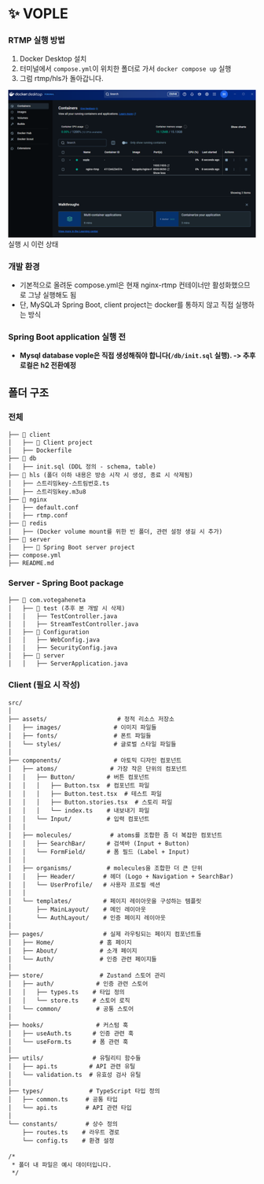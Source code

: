 # ✨ VOPLE

### RTMP 실행 방법
1. Docker Desktop 설치
2. 터미널에서 `compose.yml`이 위치한 폴더로 가서 `docker compose up` 실행
3. 그럼 rtmp/hls가 돌아갑니다.

![실행화면](doc/image.png)
실행 시 이런 상태

### 개발 환경
- 기본적으로 올려둔 compose.yml은 현재 nginx-rtmp 컨테이너만 활성화했으므로 그냥 실행해도 됨
- 단, MySQL과 Spring Boot, client project는 docker를 통하지 않고 직접 실행하는 방식

### Spring Boot application 실행 전
- **Mysql database vople은 직접 생성해줘야 합니다(`/db/init.sql` 실행). -> 추후 로컬은 h2 전환예정** 

## 폴더 구조
### 전체
```
├── 📁 client
│   ├── 📁 Client project
│   ├── Dockerfile
├── 📁 db
│   ├── init.sql (DDL 정의 - schema, table)
├── 📁 hls (폴더 이하 내용은 방송 시작 시 생성, 종료 시 삭제됨)
│   ├── 스트리밍key-스트림번호.ts
│   ├── 스트리밍key.m3u8
├── 📁 nginx
│   ├── default.conf
│   ├── rtmp.conf
├── 📁 redis
│   ├── (Docker volume mount를 위한 빈 폴더, 관련 설정 생길 시 추가)
├── 📁 server
│   ├── 📁 Spring Boot server project
├── compose.yml
├── README.md

```
### Server - Spring Boot package
```
├── 📁 com.votegaheneta
│   ├── 📁 test (추후 본 개발 시 삭제)
│   │   ├── TestController.java
│   │   ├── StreamTestController.java
│   ├── 📁 Configuration
│   │   ├── WebConfig.java
│   │   ├── SecurityConfig.java
│   ├── 📁 server
│   │   ├── ServerApplication.java
```

### Client (필요 시 작성)
```
src/
│
├── assets/                    # 정적 리소스 저장소
│   ├── images/               # 이미지 파일들
│   ├── fonts/                # 폰트 파일들
│   └── styles/               # 글로벌 스타일 파일들
│
├── components/               # 아토믹 디자인 컴포넌트
│   ├── atoms/               # 가장 작은 단위의 컴포넌트
│   │   ├── Button/         # 버튼 컴포넌트
│   │   │   ├── Button.tsx  # 컴포넌트 파일
│   │   │   ├── Button.test.tsx  # 테스트 파일
│   │   │   ├── Button.stories.tsx  # 스토리 파일
│   │   │   └── index.ts    # 내보내기 파일
│   │   └── Input/          # 입력 컴포넌트
│   │
│   ├── molecules/           # atoms를 조합한 좀 더 복잡한 컴포넌트
│   │   ├── SearchBar/      # 검색바 (Input + Button)
│   │   └── FormField/      # 폼 필드 (Label + Input)
│   │
│   ├── organisms/          # molecules을 조합한 더 큰 단위
│   │   ├── Header/        # 헤더 (Logo + Navigation + SearchBar)
│   │   └── UserProfile/   # 사용자 프로필 섹션
│   │
│   └── templates/         # 페이지 레이아웃을 구성하는 템플릿
│       ├── MainLayout/    # 메인 레이아웃
│       └── AuthLayout/    # 인증 페이지 레이아웃
│
├── pages/                 # 실제 라우팅되는 페이지 컴포넌트들
│   ├── Home/             # 홈 페이지
│   ├── About/            # 소개 페이지
│   └── Auth/             # 인증 관련 페이지들
│
├── store/                # Zustand 스토어 관리
│   ├── auth/            # 인증 관련 스토어
│   │   ├── types.ts    # 타입 정의
│   │   └── store.ts    # 스토어 로직
│   └── common/          # 공통 스토어
│
├── hooks/               # 커스텀 훅
│   ├── useAuth.ts      # 인증 관련 훅
│   └── useForm.ts      # 폼 관련 훅
│
├── utils/              # 유틸리티 함수들
│   ├── api.ts         # API 관련 유틸
│   └── validation.ts  # 유효성 검사 유틸
│
├── types/             # TypeScript 타입 정의
│   ├── common.ts     # 공통 타입
│   └── api.ts        # API 관련 타입
│
└── constants/        # 상수 정의
    ├── routes.ts    # 라우트 경로
    └── config.ts    # 환경 설정

/*
 * 폴더 내 파일은 예시 데이터입니다.
 */
```
